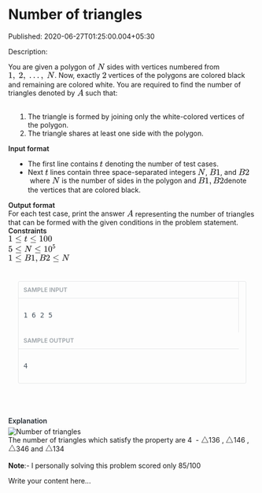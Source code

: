 # Number of triangles

Published: 2020-06-27T01:25:00.004+05:30

Description: 
      <div dir="ltr" style="text-align: left;" trbidi="on">
      <div dir="ltr" style="text-align: left;" trbidi="on">
      You are given a polygon of&nbsp;<span class="mathjax-latex"><span
      class="MathJax_Preview" style="color: inherit;"></span><span class="MathJax_SVG"
      data-mathml="&lt;math
      xmlns=&quot;http://www.w3.org/1998/Math/MathML&quot;&gt;&lt;mi&gt;N&lt;/mi&gt;&lt;/math&gt;"
      id="MathJax-Element-1-Frame" role="presentation" style="border: 0px; direction: ltr; display:
      inline-block; float: none; font-size: 14px; line-height: normal; margin: 0px; max-height:
      none; max-width: none; min-height: 0px; min-width: 0px; overflow-wrap: normal; padding: 0px;
      position: relative; white-space: nowrap; word-spacing: normal;" tabindex="0"><svg
      aria-hidden="true" focusable="false" height="2.009ex" role="img" style="vertical-align:
      -0.271ex;" viewbox="0 -748.3 888.5 865.1" width="2.064ex"
      xmlns:xlink="http://www.w3.org/1999/xlink"><defs><path d="M234 637Q231 637 226
      637Q201 637 196 638T191 649Q191 676 202 682Q204 683 299 683Q376 683 387 683T401 677Q612 181
      616 168L670 381Q723 592 723 606Q723 633 659 637Q635 637 635 648Q635 650 637 660Q641 676 643
      679T653 683Q656 683 684 682T767 680Q817 680 843 681T873 682Q888 682 888 672Q888 650 880
      642Q878 637 858 637Q787 633 769 597L620 7Q618 0 599 0Q585 0 582 2Q579 5 453 305L326 604L261
      344Q196 88 196 79Q201 46 268 46H278Q284 41 284 38T282 19Q278 6 272 0H259Q228 2 151 2Q123 2 100
      2T63 2T46 1Q31 1 31 10Q31 14 34 26T39 40Q41 46 62 46Q130 49 150 85Q154 91 221 362L289 634Q287
      635 234 637Z" id="E1-MJMATHI-4E" stroke-width="1"></path></defs><g
      fill="currentColor" stroke-width="0" stroke="currentColor" transform="matrix(1 0 0 -1 0
      0)"><use x="0" xlink:href="#E1-MJMATHI-4E"
      y="0"></use></g></svg><span class="MJX_Assistive_MathML"
      role="presentation" style="border: 0px; clip: rect(1px, 1px, 1px, 1px); display: block;
      height: 1px; left: 0px; overflow: hidden; padding: 1px 0px 0px; position: absolute; top: 0px;
      transition: none 0s ease 0s; user-select: none; width: 1px;"><math
      xmlns="http://www.w3.org/1998/Math/MathML"><mi>N</mi></math></span></span>&nbsp;sides&nbsp;with
      vertices&nbsp;numbered from&nbsp;<span class="mathjax-latex"><span
      class="MathJax_Preview" style="color: inherit;"></span><span class="MathJax_SVG"
      data-mathml="&lt;math
      xmlns=&quot;http://www.w3.org/1998/Math/MathML&quot;&gt;&lt;mn&gt;1&lt;/mn&gt;&lt;mo&gt;,&lt;/mo&gt;&lt;mtext&gt;&amp;#xA0;&lt;/mtext&gt;&lt;mn&gt;2&lt;/mn&gt;&lt;mo&gt;,&lt;/mo&gt;&lt;mtext&gt;&amp;#xA0;&lt;/mtext&gt;&lt;mo&gt;.&lt;/mo&gt;&lt;mo&gt;.&lt;/mo&gt;&lt;mo&gt;.&lt;/mo&gt;&lt;mo&gt;,&lt;/mo&gt;&lt;mtext&gt;&amp;#xA0;&lt;/mtext&gt;&lt;mi&gt;N&lt;/mi&gt;&lt;/math&gt;"
      id="MathJax-Element-2-Frame" role="presentation" style="border: 0px; direction: ltr; display:
      inline-block; float: none; font-size: 14px; line-height: normal; margin: 0px; max-height:
      none; max-width: none; min-height: 0px; min-width: 0px; overflow-wrap: normal; padding: 0px;
      position: relative; white-space: nowrap; word-spacing: normal;" tabindex="0"><svg
      aria-hidden="true" focusable="false" height="2.409ex" role="img" style="vertical-align:
      -0.671ex;" viewbox="0 -748.3 5310.5 1037.3" width="12.334ex"
      xmlns:xlink="http://www.w3.org/1999/xlink"><defs><path d="M213 578L200 573Q186 568
      160 563T102 556H83V602H102Q149 604 189 617T245 641T273 663Q275 666 285 666Q294 666 302
      660V361L303 61Q310 54 315 52T339 48T401 46H427V0H416Q395 3 257 3Q121 3 100 0H88V46H114Q136 46
      152 46T177 47T193 50T201 52T207 57T213 61V578Z" id="E2-MJMAIN-31"
      stroke-width="1"></path><path d="M78 35T78 60T94 103T137 121Q165 121 187 96T210
      8Q210 -27 201 -60T180 -117T154 -158T130 -185T117 -194Q113 -194 104 -185T95 -172Q95 -168 106
      -156T131 -126T157 -76T173 -3V9L172 8Q170 7 167 6T161 3T152 1T140 0Q113 0 96 17Z"
      id="E2-MJMAIN-2C" stroke-width="1"></path><path d="M109 429Q82 429 66 447T50
      491Q50 562 103 614T235 666Q326 666 387 610T449 465Q449 422 429 383T381 315T301 241Q265 210 201
      149L142 93L218 92Q375 92 385 97Q392 99 409 186V189H449V186Q448 183 436 95T421 3V0H50V19V31Q50
      38 56 46T86 81Q115 113 136 137Q145 147 170 174T204 211T233 244T261 278T284 308T305 340T320
      369T333 401T340 431T343 464Q343 527 309 573T212 619Q179 619 154 602T119 569T109 550Q109 549
      114 549Q132 549 151 535T170 489Q170 464 154 447T109 429Z" id="E2-MJMAIN-32"
      stroke-width="1"></path><path d="M78 60Q78 84 95 102T138 120Q162 120 180 104T199
      61Q199 36 182 18T139 0T96 17T78 60Z" id="E2-MJMAIN-2E"
      stroke-width="1"></path><path d="M234 637Q231 637 226 637Q201 637 196 638T191
      649Q191 676 202 682Q204 683 299 683Q376 683 387 683T401 677Q612 181 616 168L670 381Q723 592
      723 606Q723 633 659 637Q635 637 635 648Q635 650 637 660Q641 676 643 679T653 683Q656 683 684
      682T767 680Q817 680 843 681T873 682Q888 682 888 672Q888 650 880 642Q878 637 858 637Q787 633
      769 597L620 7Q618 0 599 0Q585 0 582 2Q579 5 453 305L326 604L261 344Q196 88 196 79Q201 46 268
      46H278Q284 41 284 38T282 19Q278 6 272 0H259Q228 2 151 2Q123 2 100 2T63 2T46 1Q31 1 31 10Q31 14
      34 26T39 40Q41 46 62 46Q130 49 150 85Q154 91 221 362L289 634Q287 635 234 637Z"
      id="E2-MJMATHI-4E" stroke-width="1"></path></defs><g fill="currentColor"
      stroke-width="0" stroke="currentColor" transform="matrix(1 0 0 -1 0 0)"><use x="0"
      xlink:href="#E2-MJMAIN-31" y="0"></use><use x="500" xlink:href="#E2-MJMAIN-2C"
      y="0"></use><use x="1195" xlink:href="#E2-MJMAIN-32" y="0"></use><use
      x="1696" xlink:href="#E2-MJMAIN-2C" y="0"></use><use x="2391"
      xlink:href="#E2-MJMAIN-2E" y="0"></use><use x="2836" xlink:href="#E2-MJMAIN-2E"
      y="0"></use><use x="3281" xlink:href="#E2-MJMAIN-2E" y="0"></use><use
      x="3726" xlink:href="#E2-MJMAIN-2C" y="0"></use><use x="4421"
      xlink:href="#E2-MJMATHI-4E" y="0"></use></g></svg><span
      class="MJX_Assistive_MathML" role="presentation" style="border: 0px; clip: rect(1px, 1px, 1px,
      1px); display: block; height: 1px; left: 0px; overflow: hidden; padding: 1px 0px 0px;
      position: absolute; top: 0px; transition: none 0s ease 0s; user-select: none; width:
      1px;"><math
      xmlns="http://www.w3.org/1998/Math/MathML"><mn>1</mn><mo>,</mo><mtext>&nbsp;</mtext><mn>2</mn><mo>,</mo><mtext>&nbsp;</mtext><mo>.</mo><mo>.</mo><mo>.</mo><mo>,</mo><mtext>&nbsp;</mtext><mi>N</mi></math></span></span>.
      Now, exactly<span class="Apple-converted-space">&nbsp;</span><span
      class="mathjax-latex"><span class="MathJax_Preview" style="color:
      inherit;"></span><span class="MathJax_SVG" data-mathml="&lt;math
      xmlns=&quot;http://www.w3.org/1998/Math/MathML&quot;&gt;&lt;mn&gt;2&lt;/mn&gt;&lt;/math&gt;"
      id="MathJax-Element-3-Frame" role="presentation" style="border: 0px; direction: ltr; display:
      inline-block; float: none; font-size: 14px; line-height: normal; margin: 0px; max-height:
      none; max-width: none; min-height: 0px; min-width: 0px; overflow-wrap: normal; padding: 0px;
      position: relative; white-space: nowrap; word-spacing: normal;" tabindex="0"><svg
      aria-hidden="true" focusable="false" height="2.009ex" role="img" style="vertical-align:
      -0.271ex;" viewbox="0 -748.3 500.5 865.1" width="1.162ex"
      xmlns:xlink="http://www.w3.org/1999/xlink"><defs><path d="M109 429Q82 429 66
      447T50 491Q50 562 103 614T235 666Q326 666 387 610T449 465Q449 422 429 383T381 315T301 241Q265
      210 201 149L142 93L218 92Q375 92 385 97Q392 99 409 186V189H449V186Q448 183 436 95T421
      3V0H50V19V31Q50 38 56 46T86 81Q115 113 136 137Q145 147 170 174T204 211T233 244T261 278T284
      308T305 340T320 369T333 401T340 431T343 464Q343 527 309 573T212 619Q179 619 154 602T119
      569T109 550Q109 549 114 549Q132 549 151 535T170 489Q170 464 154 447T109 429Z"
      id="E3-MJMAIN-32" stroke-width="1"></path></defs><g fill="currentColor"
      stroke-width="0" stroke="currentColor" transform="matrix(1 0 0 -1 0 0)"><use x="0"
      xlink:href="#E3-MJMAIN-32" y="0"></use></g></svg><span
      class="MJX_Assistive_MathML" role="presentation" style="border: 0px; clip: rect(1px, 1px, 1px,
      1px); display: block; height: 1px; left: 0px; overflow: hidden; padding: 1px 0px 0px;
      position: absolute; top: 0px; transition: none 0s ease 0s; user-select: none; width:
      1px;"><math
      xmlns="http://www.w3.org/1998/Math/MathML"><mn>2</mn></math></span></span>&nbsp;vertices
      of the polygons are colored black and remaining are colored white. You are required to find
      the number of triangles denoted by&nbsp;<span class="mathjax-latex"><span
      class="MathJax_Preview" style="color: inherit;"></span><span class="MathJax_SVG"
      data-mathml="&lt;math
      xmlns=&quot;http://www.w3.org/1998/Math/MathML&quot;&gt;&lt;mi&gt;A&lt;/mi&gt;&lt;/math&gt;"
      id="MathJax-Element-4-Frame" role="presentation" style="border: 0px; direction: ltr; display:
      inline-block; float: none; font-size: 14px; line-height: normal; margin: 0px; max-height:
      none; max-width: none; min-height: 0px; min-width: 0px; overflow-wrap: normal; padding: 0px;
      position: relative; white-space: nowrap; word-spacing: normal;" tabindex="0"><svg
      aria-hidden="true" focusable="false" height="2.143ex" role="img" style="vertical-align:
      -0.271ex;" viewbox="0 -805.7 750.5 922.5" width="1.743ex"
      xmlns:xlink="http://www.w3.org/1999/xlink"><defs><path d="M208 74Q208 50 254
      46Q272 46 272 35Q272 34 270 22Q267 8 264 4T251 0Q249 0 239 0T205 1T141 2Q70 2 50 0H42Q35 7 35
      11Q37 38 48 46H62Q132 49 164 96Q170 102 345 401T523 704Q530 716 547 716H555H572Q578 707 578
      706L606 383Q634 60 636 57Q641 46 701 46Q726 46 726 36Q726 34 723 22Q720 7 718 4T704 0Q701 0
      690 0T651 1T578 2Q484 2 455 0H443Q437 6 437 9T439 27Q443 40 445 43L449 46H469Q523 49 533
      63L521 213H283L249 155Q208 86 208 74ZM516 260Q516 271 504 416T490 562L463 519Q447 492 400
      412L310 260L413 259Q516 259 516 260Z" id="E4-MJMATHI-41"
      stroke-width="1"></path></defs><g fill="currentColor" stroke-width="0"
      stroke="currentColor" transform="matrix(1 0 0 -1 0 0)"><use x="0"
      xlink:href="#E4-MJMATHI-41" y="0"></use></g></svg><span
      class="MJX_Assistive_MathML" role="presentation" style="border: 0px; clip: rect(1px, 1px, 1px,
      1px); display: block; height: 1px; left: 0px; overflow: hidden; padding: 1px 0px 0px;
      position: absolute; top: 0px; transition: none 0s ease 0s; user-select: none; width:
      1px;"><math
      xmlns="http://www.w3.org/1998/Math/MathML"><mi>A</mi></math></span></span>&nbsp;such
      that:</span></span></span></span><br />
      <br />
      <ol style="padding-left: 40px;">
      <li>The triangle is formed by joining only the white-colored vertices of the
      polygon.</li>
      <li>The triangle shares at least one side with the polygon.</li>
      </ol>
      <span style="font-weight: 600;">Input format</span><br />
      <ul style="padding-left: 40px;">
      <li>The first line contains&nbsp;<span class="mathjax-latex"><span
      class="MathJax_Preview" style="color: inherit;"></span><span class="MathJax_SVG"
      data-mathml="&lt;math
      xmlns=&quot;http://www.w3.org/1998/Math/MathML&quot;&gt;&lt;mi&gt;t&lt;/mi&gt;&lt;/math&gt;"
      id="MathJax-Element-5-Frame" role="presentation" style="border: 0px; direction: ltr; display:
      inline-block; float: none; font-size: 14px; line-height: normal; margin: 0px; max-height:
      none; max-width: none; min-height: 0px; min-width: 0px; overflow-wrap: normal; padding: 0px;
      position: relative; white-space: nowrap; word-spacing: normal;" tabindex="0"><svg
      aria-hidden="true" focusable="false" height="1.876ex" role="img" style="vertical-align:
      -0.271ex;" viewbox="0 -690.9 361.5 807.7" width="0.84ex"
      xmlns:xlink="http://www.w3.org/1999/xlink"><defs><path d="M26 385Q19 392 19 395Q19
      399 22 411T27 425Q29 430 36 430T87 431H140L159 511Q162 522 166 540T173 566T179 586T187 603T197
      615T211 624T229 626Q247 625 254 615T261 596Q261 589 252 549T232 470L222 433Q222 431 272
      431H323Q330 424 330 420Q330 398 317 385H210L174 240Q135 80 135 68Q135 26 162 26Q197 26 230
      60T283 144Q285 150 288 151T303 153H307Q322 153 322 145Q322 142 319 133Q314 117 301 95T267
      48T216 6T155 -11Q125 -11 98 4T59 56Q57 64 57 83V101L92 241Q127 382 128 383Q128 385 77 385H26Z"
      id="E5-MJMATHI-74" stroke-width="1"></path></defs><g fill="currentColor"
      stroke-width="0" stroke="currentColor" transform="matrix(1 0 0 -1 0 0)"><use x="0"
      xlink:href="#E5-MJMATHI-74" y="0"></use></g></svg><span
      class="MJX_Assistive_MathML" role="presentation" style="border: 0px; clip: rect(1px, 1px, 1px,
      1px); display: block; height: 1px; left: 0px; overflow: hidden; padding: 1px 0px 0px;
      position: absolute; top: 0px; transition: none 0s ease 0s; user-select: none; width:
      1px;"><math
      xmlns="http://www.w3.org/1998/Math/MathML"><mi>t</mi></math></span></span><span
      class="Apple-converted-space">&nbsp;</span>denoting the number of test
      cases.</span></li>
      <li>Next<span class="Apple-converted-space">&nbsp;</span><span
      class="mathjax-latex"><span class="MathJax_Preview" style="color:
      inherit;"></span><span class="MathJax_SVG" data-mathml="&lt;math
      xmlns=&quot;http://www.w3.org/1998/Math/MathML&quot;&gt;&lt;mi&gt;t&lt;/mi&gt;&lt;/math&gt;"
      id="MathJax-Element-6-Frame" role="presentation" style="border: 0px; direction: ltr; display:
      inline-block; float: none; font-size: 14px; line-height: normal; margin: 0px; max-height:
      none; max-width: none; min-height: 0px; min-width: 0px; overflow-wrap: normal; padding: 0px;
      position: relative; white-space: nowrap; word-spacing: normal;" tabindex="0"><svg
      aria-hidden="true" focusable="false" height="1.876ex" role="img" style="vertical-align:
      -0.271ex;" viewbox="0 -690.9 361.5 807.7" width="0.84ex"
      xmlns:xlink="http://www.w3.org/1999/xlink"><defs><path d="M26 385Q19 392 19 395Q19
      399 22 411T27 425Q29 430 36 430T87 431H140L159 511Q162 522 166 540T173 566T179 586T187 603T197
      615T211 624T229 626Q247 625 254 615T261 596Q261 589 252 549T232 470L222 433Q222 431 272
      431H323Q330 424 330 420Q330 398 317 385H210L174 240Q135 80 135 68Q135 26 162 26Q197 26 230
      60T283 144Q285 150 288 151T303 153H307Q322 153 322 145Q322 142 319 133Q314 117 301 95T267
      48T216 6T155 -11Q125 -11 98 4T59 56Q57 64 57 83V101L92 241Q127 382 128 383Q128 385 77 385H26Z"
      id="E6-MJMATHI-74" stroke-width="1"></path></defs><g fill="currentColor"
      stroke-width="0" stroke="currentColor" transform="matrix(1 0 0 -1 0 0)"><use x="0"
      xlink:href="#E6-MJMATHI-74" y="0"></use></g></svg><span
      class="MJX_Assistive_MathML" role="presentation" style="border: 0px; clip: rect(1px, 1px, 1px,
      1px); display: block; height: 1px; left: 0px; overflow: hidden; padding: 1px 0px 0px;
      position: absolute; top: 0px; transition: none 0s ease 0s; user-select: none; width:
      1px;"><math
      xmlns="http://www.w3.org/1998/Math/MathML"><mi>t</mi></math></span></span><span
      class="Apple-converted-space">&nbsp;</span>lines
      contain&nbsp;three&nbsp;space-separated integers<span
      class="Apple-converted-space">&nbsp;</span><span
      class="mathjax-latex"><span class="MathJax_Preview" style="color:
      inherit;"></span><span class="MathJax_SVG" data-mathml="&lt;math
      xmlns=&quot;http://www.w3.org/1998/Math/MathML&quot;&gt;&lt;mi&gt;N&lt;/mi&gt;&lt;/math&gt;"
      id="MathJax-Element-7-Frame" role="presentation" style="border: 0px; direction: ltr; display:
      inline-block; float: none; font-size: 14px; line-height: normal; margin: 0px; max-height:
      none; max-width: none; min-height: 0px; min-width: 0px; overflow-wrap: normal; padding: 0px;
      position: relative; white-space: nowrap; word-spacing: normal;" tabindex="0"><svg
      aria-hidden="true" focusable="false" height="2.009ex" role="img" style="vertical-align:
      -0.271ex;" viewbox="0 -748.3 888.5 865.1" width="2.064ex"
      xmlns:xlink="http://www.w3.org/1999/xlink"><defs><path d="M234 637Q231 637 226
      637Q201 637 196 638T191 649Q191 676 202 682Q204 683 299 683Q376 683 387 683T401 677Q612 181
      616 168L670 381Q723 592 723 606Q723 633 659 637Q635 637 635 648Q635 650 637 660Q641 676 643
      679T653 683Q656 683 684 682T767 680Q817 680 843 681T873 682Q888 682 888 672Q888 650 880
      642Q878 637 858 637Q787 633 769 597L620 7Q618 0 599 0Q585 0 582 2Q579 5 453 305L326 604L261
      344Q196 88 196 79Q201 46 268 46H278Q284 41 284 38T282 19Q278 6 272 0H259Q228 2 151 2Q123 2 100
      2T63 2T46 1Q31 1 31 10Q31 14 34 26T39 40Q41 46 62 46Q130 49 150 85Q154 91 221 362L289 634Q287
      635 234 637Z" id="E7-MJMATHI-4E" stroke-width="1"></path></defs><g
      fill="currentColor" stroke-width="0" stroke="currentColor" transform="matrix(1 0 0 -1 0
      0)"><use x="0" xlink:href="#E7-MJMATHI-4E"
      y="0"></use></g></svg><span class="MJX_Assistive_MathML"
      role="presentation" style="border: 0px; clip: rect(1px, 1px, 1px, 1px); display: block;
      height: 1px; left: 0px; overflow: hidden; padding: 1px 0px 0px; position: absolute; top: 0px;
      transition: none 0s ease 0s; user-select: none; width: 1px;"><math
      xmlns="http://www.w3.org/1998/Math/MathML"><mi>N</mi></math></span></span>,&nbsp;<span
      class="mathjax-latex"><span class="MathJax_Preview" style="color:
      inherit;"></span><span class="MathJax_SVG" data-mathml="&lt;math
      xmlns=&quot;http://www.w3.org/1998/Math/MathML&quot;&gt;&lt;mi&gt;B&lt;/mi&gt;&lt;mn&gt;1&lt;/mn&gt;&lt;/math&gt;"
      id="MathJax-Element-8-Frame" role="presentation" style="border: 0px; direction: ltr; display:
      inline-block; float: none; font-size: 14px; line-height: normal; margin: 0px; max-height:
      none; max-width: none; min-height: 0px; min-width: 0px; overflow-wrap: normal; padding: 0px;
      position: relative; white-space: nowrap; word-spacing: normal;" tabindex="0"><svg
      aria-hidden="true" focusable="false" height="2.009ex" role="img" style="vertical-align:
      -0.271ex;" viewbox="0 -748.3 1260 865.1" width="2.926ex"
      xmlns:xlink="http://www.w3.org/1999/xlink"><defs><path d="M231 637Q204 637 199
      638T194 649Q194 676 205 682Q206 683 335 683Q594 683 608 681Q671 671 713 636T756 544Q756 480
      698 429T565 360L555 357Q619 348 660 311T702 219Q702 146 630 78T453 1Q446 0 242 0Q42 0 39 2Q35
      5 35 10Q35 17 37 24Q42 43 47 45Q51 46 62 46H68Q95 46 128 49Q142 52 147 61Q150 65 219 339T288
      628Q288 635 231 637ZM649 544Q649 574 634 600T585 634Q578 636 493 637Q473 637 451 637T416
      636H403Q388 635 384 626Q382 622 352 506Q352 503 351 500L320 374H401Q482 374 494 376Q554 386
      601 434T649 544ZM595 229Q595 273 572 302T512 336Q506 337 429 337Q311 337 310 336Q310 334 293
      263T258 122L240 52Q240 48 252 48T333 46Q422 46 429 47Q491 54 543 105T595 229Z"
      id="E8-MJMATHI-42" stroke-width="1"></path><path d="M213 578L200 573Q186 568 160
      563T102 556H83V602H102Q149 604 189 617T245 641T273 663Q275 666 285 666Q294 666 302 660V361L303
      61Q310 54 315 52T339 48T401 46H427V0H416Q395 3 257 3Q121 3 100 0H88V46H114Q136 46 152 46T177
      47T193 50T201 52T207 57T213 61V578Z" id="E8-MJMAIN-31"
      stroke-width="1"></path></defs><g fill="currentColor" stroke-width="0"
      stroke="currentColor" transform="matrix(1 0 0 -1 0 0)"><use x="0"
      xlink:href="#E8-MJMATHI-42" y="0"></use><use x="759" xlink:href="#E8-MJMAIN-31"
      y="0"></use></g></svg><span class="MJX_Assistive_MathML"
      role="presentation" style="border: 0px; clip: rect(1px, 1px, 1px, 1px); display: block;
      height: 1px; left: 0px; overflow: hidden; padding: 1px 0px 0px; position: absolute; top: 0px;
      transition: none 0s ease 0s; user-select: none; width: 1px;"><math
      xmlns="http://www.w3.org/1998/Math/MathML"><mi>B</mi><mn>1</mn></math></span></span>,&nbsp;and&nbsp;<span
      class="mathjax-latex"><span class="MathJax_Preview" style="color:
      inherit;"></span><span class="MathJax_SVG" data-mathml="&lt;math
      xmlns=&quot;http://www.w3.org/1998/Math/MathML&quot;&gt;&lt;mi&gt;B&lt;/mi&gt;&lt;mn&gt;2&lt;/mn&gt;&lt;/math&gt;"
      id="MathJax-Element-9-Frame" role="presentation" style="border: 0px; direction: ltr; display:
      inline-block; float: none; font-size: 14px; line-height: normal; margin: 0px; max-height:
      none; max-width: none; min-height: 0px; min-width: 0px; overflow-wrap: normal; padding: 0px;
      position: relative; white-space: nowrap; word-spacing: normal;" tabindex="0"><svg
      aria-hidden="true" focusable="false" height="2.009ex" role="img" style="vertical-align:
      -0.271ex;" viewbox="0 -748.3 1260 865.1" width="2.926ex"
      xmlns:xlink="http://www.w3.org/1999/xlink"><defs><path d="M231 637Q204 637 199
      638T194 649Q194 676 205 682Q206 683 335 683Q594 683 608 681Q671 671 713 636T756 544Q756 480
      698 429T565 360L555 357Q619 348 660 311T702 219Q702 146 630 78T453 1Q446 0 242 0Q42 0 39 2Q35
      5 35 10Q35 17 37 24Q42 43 47 45Q51 46 62 46H68Q95 46 128 49Q142 52 147 61Q150 65 219 339T288
      628Q288 635 231 637ZM649 544Q649 574 634 600T585 634Q578 636 493 637Q473 637 451 637T416
      636H403Q388 635 384 626Q382 622 352 506Q352 503 351 500L320 374H401Q482 374 494 376Q554 386
      601 434T649 544ZM595 229Q595 273 572 302T512 336Q506 337 429 337Q311 337 310 336Q310 334 293
      263T258 122L240 52Q240 48 252 48T333 46Q422 46 429 47Q491 54 543 105T595 229Z"
      id="E9-MJMATHI-42" stroke-width="1"></path><path d="M109 429Q82 429 66 447T50
      491Q50 562 103 614T235 666Q326 666 387 610T449 465Q449 422 429 383T381 315T301 241Q265 210 201
      149L142 93L218 92Q375 92 385 97Q392 99 409 186V189H449V186Q448 183 436 95T421 3V0H50V19V31Q50
      38 56 46T86 81Q115 113 136 137Q145 147 170 174T204 211T233 244T261 278T284 308T305 340T320
      369T333 401T340 431T343 464Q343 527 309 573T212 619Q179 619 154 602T119 569T109 550Q109 549
      114 549Q132 549 151 535T170 489Q170 464 154 447T109 429Z" id="E9-MJMAIN-32"
      stroke-width="1"></path></defs><g fill="currentColor" stroke-width="0"
      stroke="currentColor" transform="matrix(1 0 0 -1 0 0)"><use x="0"
      xlink:href="#E9-MJMATHI-42" y="0"></use><use x="759" xlink:href="#E9-MJMAIN-32"
      y="0"></use></g></svg><span class="MJX_Assistive_MathML"
      role="presentation" style="border: 0px; clip: rect(1px, 1px, 1px, 1px); display: block;
      height: 1px; left: 0px; overflow: hidden; padding: 1px 0px 0px; position: absolute; top: 0px;
      transition: none 0s ease 0s; user-select: none; width: 1px;"><math
      xmlns="http://www.w3.org/1998/Math/MathML"><mi>B</mi><mn>2</mn></math></span></span>&nbsp;where&nbsp;<span
      class="mathjax-latex"><span class="MathJax_Preview" style="color:
      inherit;"></span><span class="MathJax_SVG" data-mathml="&lt;math
      xmlns=&quot;http://www.w3.org/1998/Math/MathML&quot;&gt;&lt;mi&gt;N&lt;/mi&gt;&lt;/math&gt;"
      id="MathJax-Element-10-Frame" role="presentation" style="border: 0px; direction: ltr; display:
      inline-block; float: none; font-size: 14px; line-height: normal; margin: 0px; max-height:
      none; max-width: none; min-height: 0px; min-width: 0px; overflow-wrap: normal; padding: 0px;
      position: relative; white-space: nowrap; word-spacing: normal;" tabindex="0"><svg
      aria-hidden="true" focusable="false" height="2.009ex" role="img" style="vertical-align:
      -0.271ex;" viewbox="0 -748.3 888.5 865.1" width="2.064ex"
      xmlns:xlink="http://www.w3.org/1999/xlink"><defs><path d="M234 637Q231 637 226
      637Q201 637 196 638T191 649Q191 676 202 682Q204 683 299 683Q376 683 387 683T401 677Q612 181
      616 168L670 381Q723 592 723 606Q723 633 659 637Q635 637 635 648Q635 650 637 660Q641 676 643
      679T653 683Q656 683 684 682T767 680Q817 680 843 681T873 682Q888 682 888 672Q888 650 880
      642Q878 637 858 637Q787 633 769 597L620 7Q618 0 599 0Q585 0 582 2Q579 5 453 305L326 604L261
      344Q196 88 196 79Q201 46 268 46H278Q284 41 284 38T282 19Q278 6 272 0H259Q228 2 151 2Q123 2 100
      2T63 2T46 1Q31 1 31 10Q31 14 34 26T39 40Q41 46 62 46Q130 49 150 85Q154 91 221 362L289 634Q287
      635 234 637Z" id="E10-MJMATHI-4E" stroke-width="1"></path></defs><g
      fill="currentColor" stroke-width="0" stroke="currentColor" transform="matrix(1 0 0 -1 0
      0)"><use x="0" xlink:href="#E10-MJMATHI-4E"
      y="0"></use></g></svg><span class="MJX_Assistive_MathML"
      role="presentation" style="border: 0px; clip: rect(1px, 1px, 1px, 1px); display: block;
      height: 1px; left: 0px; overflow: hidden; padding: 1px 0px 0px; position: absolute; top: 0px;
      transition: none 0s ease 0s; user-select: none; width: 1px;"><math
      xmlns="http://www.w3.org/1998/Math/MathML"><mi>N</mi></math></span></span>&nbsp;is
      the number of sides in the polygon and&nbsp;<span class="mathjax-latex"><span
      class="MathJax_Preview" style="color: inherit;"></span><span class="MathJax_SVG"
      data-mathml="&lt;math
      xmlns=&quot;http://www.w3.org/1998/Math/MathML&quot;&gt;&lt;mi&gt;B&lt;/mi&gt;&lt;mn&gt;1&lt;/mn&gt;&lt;mo&gt;,&lt;/mo&gt;&lt;mi&gt;B&lt;/mi&gt;&lt;mn&gt;2&lt;/mn&gt;&lt;/math&gt;"
      id="MathJax-Element-11-Frame" role="presentation" style="border: 0px; direction: ltr; display:
      inline-block; float: none; font-size: 14px; line-height: normal; margin: 0px; max-height:
      none; max-width: none; min-height: 0px; min-width: 0px; overflow-wrap: normal; padding: 0px;
      position: relative; white-space: nowrap; word-spacing: normal;" tabindex="0"><svg
      aria-hidden="true" focusable="false" height="2.409ex" role="img" style="vertical-align:
      -0.671ex;" viewbox="0 -748.3 2965.2 1037.3" width="6.887ex"
      xmlns:xlink="http://www.w3.org/1999/xlink"><defs><path d="M231 637Q204 637 199
      638T194 649Q194 676 205 682Q206 683 335 683Q594 683 608 681Q671 671 713 636T756 544Q756 480
      698 429T565 360L555 357Q619 348 660 311T702 219Q702 146 630 78T453 1Q446 0 242 0Q42 0 39 2Q35
      5 35 10Q35 17 37 24Q42 43 47 45Q51 46 62 46H68Q95 46 128 49Q142 52 147 61Q150 65 219 339T288
      628Q288 635 231 637ZM649 544Q649 574 634 600T585 634Q578 636 493 637Q473 637 451 637T416
      636H403Q388 635 384 626Q382 622 352 506Q352 503 351 500L320 374H401Q482 374 494 376Q554 386
      601 434T649 544ZM595 229Q595 273 572 302T512 336Q506 337 429 337Q311 337 310 336Q310 334 293
      263T258 122L240 52Q240 48 252 48T333 46Q422 46 429 47Q491 54 543 105T595 229Z"
      id="E11-MJMATHI-42" stroke-width="1"></path><path d="M213 578L200 573Q186 568 160
      563T102 556H83V602H102Q149 604 189 617T245 641T273 663Q275 666 285 666Q294 666 302 660V361L303
      61Q310 54 315 52T339 48T401 46H427V0H416Q395 3 257 3Q121 3 100 0H88V46H114Q136 46 152 46T177
      47T193 50T201 52T207 57T213 61V578Z" id="E11-MJMAIN-31"
      stroke-width="1"></path><path d="M78 35T78 60T94 103T137 121Q165 121 187 96T210
      8Q210 -27 201 -60T180 -117T154 -158T130 -185T117 -194Q113 -194 104 -185T95 -172Q95 -168 106
      -156T131 -126T157 -76T173 -3V9L172 8Q170 7 167 6T161 3T152 1T140 0Q113 0 96 17Z"
      id="E11-MJMAIN-2C" stroke-width="1"></path><path d="M109 429Q82 429 66 447T50
      491Q50 562 103 614T235 666Q326 666 387 610T449 465Q449 422 429 383T381 315T301 241Q265 210 201
      149L142 93L218 92Q375 92 385 97Q392 99 409 186V189H449V186Q448 183 436 95T421 3V0H50V19V31Q50
      38 56 46T86 81Q115 113 136 137Q145 147 170 174T204 211T233 244T261 278T284 308T305 340T320
      369T333 401T340 431T343 464Q343 527 309 573T212 619Q179 619 154 602T119 569T109 550Q109 549
      114 549Q132 549 151 535T170 489Q170 464 154 447T109 429Z" id="E11-MJMAIN-32"
      stroke-width="1"></path></defs><g fill="currentColor" stroke-width="0"
      stroke="currentColor" transform="matrix(1 0 0 -1 0 0)"><use x="0"
      xlink:href="#E11-MJMATHI-42" y="0"></use><use x="759" xlink:href="#E11-MJMAIN-31"
      y="0"></use><use x="1260" xlink:href="#E11-MJMAIN-2C" y="0"></use><use
      x="1705" xlink:href="#E11-MJMATHI-42" y="0"></use><use x="2464"
      xlink:href="#E11-MJMAIN-32" y="0"></use></g></svg><span
      class="MJX_Assistive_MathML" role="presentation" style="border: 0px; clip: rect(1px, 1px, 1px,
      1px); display: block; height: 1px; left: 0px; overflow: hidden; padding: 1px 0px 0px;
      position: absolute; top: 0px; transition: none 0s ease 0s; user-select: none; width:
      1px;"><math
      xmlns="http://www.w3.org/1998/Math/MathML"><mi>B</mi><mn>1</mn><mo>,</mo><mi>B</mi><mn>2</mn></math></span></span>denote
      the vertices that are colored
      black.</span></span></span></span></span></span></li>
      </ul>
      <span style="font-weight: 600;">Output format</span><br />
      For each test case, print the answer<span
      class="Apple-converted-space">&nbsp;</span><span
      class="mathjax-latex"><span class="MathJax_Preview" style="color:
      inherit;"></span><span class="MathJax_SVG" data-mathml="&lt;math
      xmlns=&quot;http://www.w3.org/1998/Math/MathML&quot;&gt;&lt;mi&gt;A&lt;/mi&gt;&lt;/math&gt;"
      id="MathJax-Element-12-Frame" role="presentation" style="border: 0px; direction: ltr; display:
      inline-block; float: none; font-size: 14px; line-height: normal; margin: 0px; max-height:
      none; max-width: none; min-height: 0px; min-width: 0px; overflow-wrap: normal; padding: 0px;
      position: relative; white-space: nowrap; word-spacing: normal;" tabindex="0"><svg
      aria-hidden="true" focusable="false" height="2.143ex" role="img" style="vertical-align:
      -0.271ex;" viewbox="0 -805.7 750.5 922.5" width="1.743ex"
      xmlns:xlink="http://www.w3.org/1999/xlink"><defs><path d="M208 74Q208 50 254
      46Q272 46 272 35Q272 34 270 22Q267 8 264 4T251 0Q249 0 239 0T205 1T141 2Q70 2 50 0H42Q35 7 35
      11Q37 38 48 46H62Q132 49 164 96Q170 102 345 401T523 704Q530 716 547 716H555H572Q578 707 578
      706L606 383Q634 60 636 57Q641 46 701 46Q726 46 726 36Q726 34 723 22Q720 7 718 4T704 0Q701 0
      690 0T651 1T578 2Q484 2 455 0H443Q437 6 437 9T439 27Q443 40 445 43L449 46H469Q523 49 533
      63L521 213H283L249 155Q208 86 208 74ZM516 260Q516 271 504 416T490 562L463 519Q447 492 400
      412L310 260L413 259Q516 259 516 260Z" id="E12-MJMATHI-41"
      stroke-width="1"></path></defs><g fill="currentColor" stroke-width="0"
      stroke="currentColor" transform="matrix(1 0 0 -1 0 0)"><use x="0"
      xlink:href="#E12-MJMATHI-41" y="0"></use></g></svg><span
      class="MJX_Assistive_MathML" role="presentation" style="border: 0px; clip: rect(1px, 1px, 1px,
      1px); display: block; height: 1px; left: 0px; overflow: hidden; padding: 1px 0px 0px;
      position: absolute; top: 0px; transition: none 0s ease 0s; user-select: none; width:
      1px;"><math
      xmlns="http://www.w3.org/1998/Math/MathML"><mi>A</mi></math></span></span>&nbsp;representing
      the number of triangles that can be formed with the given conditions in the problem
      statement.&nbsp;</span><br />
      <span style="font-weight: 600;">Constraints</span><br />
      <span class="mathjax-latex"><span class="MathJax_Preview" style="color:
      inherit;"></span><span class="MathJax_SVG" data-mathml="&lt;math
      xmlns=&quot;http://www.w3.org/1998/Math/MathML&quot;&gt;&lt;mn&gt;1&lt;/mn&gt;&lt;mo&gt;&amp;#x2264;&lt;/mo&gt;&lt;mi&gt;t&lt;/mi&gt;&lt;mo&gt;&amp;#x2264;&lt;/mo&gt;&lt;mn&gt;100&lt;/mn&gt;&lt;/math&gt;"
      id="MathJax-Element-13-Frame" role="presentation" style="border: 0px; direction: ltr; display:
      inline-block; float: none; font-size: 14px; line-height: normal; margin: 0px; max-height:
      none; max-width: none; min-height: 0px; min-width: 0px; overflow-wrap: normal; padding: 0px;
      position: relative; white-space: nowrap; word-spacing: normal;" tabindex="0"><svg
      aria-hidden="true" focusable="false" height="2.276ex" role="img" style="vertical-align:
      -0.538ex;" viewbox="0 -748.3 5031.6 979.9" width="11.686ex"
      xmlns:xlink="http://www.w3.org/1999/xlink"><defs><path d="M213 578L200 573Q186 568
      160 563T102 556H83V602H102Q149 604 189 617T245 641T273 663Q275 666 285 666Q294 666 302
      660V361L303 61Q310 54 315 52T339 48T401 46H427V0H416Q395 3 257 3Q121 3 100 0H88V46H114Q136 46
      152 46T177 47T193 50T201 52T207 57T213 61V578Z" id="E13-MJMAIN-31"
      stroke-width="1"></path><path d="M674 636Q682 636 688 630T694 615T687 601Q686 600
      417 472L151 346L399 228Q687 92 691 87Q694 81 694 76Q694 58 676 56H670L382 192Q92 329 90 331Q83
      336 83 348Q84 359 96 365Q104 369 382 500T665 634Q669 636 674 636ZM84 -118Q84 -108 99
      -98H678Q694 -104 694 -118Q694 -130 679 -138H98Q84 -131 84 -118Z" id="E13-MJMAIN-2264"
      stroke-width="1"></path><path d="M26 385Q19 392 19 395Q19 399 22 411T27 425Q29 430
      36 430T87 431H140L159 511Q162 522 166 540T173 566T179 586T187 603T197 615T211 624T229 626Q247
      625 254 615T261 596Q261 589 252 549T232 470L222 433Q222 431 272 431H323Q330 424 330 420Q330
      398 317 385H210L174 240Q135 80 135 68Q135 26 162 26Q197 26 230 60T283 144Q285 150 288 151T303
      153H307Q322 153 322 145Q322 142 319 133Q314 117 301 95T267 48T216 6T155 -11Q125 -11 98 4T59
      56Q57 64 57 83V101L92 241Q127 382 128 383Q128 385 77 385H26Z" id="E13-MJMATHI-74"
      stroke-width="1"></path><path d="M96 585Q152 666 249 666Q297 666 345 640T423
      548Q460 465 460 320Q460 165 417 83Q397 41 362 16T301 -15T250 -22Q224 -22 198 -16T137 16T82
      83Q39 165 39 320Q39 494 96 585ZM321 597Q291 629 250 629Q208 629 178 597Q153 571 145 525T137
      333Q137 175 145 125T181 46Q209 16 250 16Q290 16 318 46Q347 76 354 130T362 333Q362 478 354
      524T321 597Z" id="E13-MJMAIN-30" stroke-width="1"></path></defs><g
      fill="currentColor" stroke-width="0" stroke="currentColor" transform="matrix(1 0 0 -1 0
      0)"><use x="0" xlink:href="#E13-MJMAIN-31" y="0"></use><use x="778"
      xlink:href="#E13-MJMAIN-2264" y="0"></use><use x="1834"
      xlink:href="#E13-MJMATHI-74" y="0"></use><use x="2473"
      xlink:href="#E13-MJMAIN-2264" y="0"></use><g
      transform="translate(3530,0)"><use xlink:href="#E13-MJMAIN-31"></use><use
      x="500" xlink:href="#E13-MJMAIN-30" y="0"></use><use x="1001"
      xlink:href="#E13-MJMAIN-30" y="0"></use></g></g></svg><span
      class="MJX_Assistive_MathML" role="presentation" style="border: 0px; clip: rect(1px, 1px, 1px,
      1px); display: block; height: 1px; left: 0px; overflow: hidden; padding: 1px 0px 0px;
      position: absolute; top: 0px; transition: none 0s ease 0s; user-select: none; width:
      1px;"><math
      xmlns="http://www.w3.org/1998/Math/MathML"><mn>1</mn><mo>≤</mo><mi>t</mi><mo>≤</mo><mn>100</mn></math></span></span></span><br
      />
      <span class="mathjax-latex"><span class="MathJax_Preview" style="color:
      inherit;"></span><span class="MathJax_SVG" data-mathml="&lt;math
      xmlns=&quot;http://www.w3.org/1998/Math/MathML&quot;&gt;&lt;mn&gt;5&lt;/mn&gt;&lt;mo&gt;&amp;#x2264;&lt;/mo&gt;&lt;mi&gt;N&lt;/mi&gt;&lt;mo&gt;&amp;#x2264;&lt;/mo&gt;&lt;msup&gt;&lt;mn&gt;10&lt;/mn&gt;&lt;mn&gt;5&lt;/mn&gt;&lt;/msup&gt;&lt;/math&gt;"
      id="MathJax-Element-14-Frame" role="presentation" style="border: 0px; direction: ltr; display:
      inline-block; float: none; font-size: 14px; line-height: normal; margin: 0px; max-height:
      none; max-width: none; min-height: 0px; min-width: 0px; overflow-wrap: normal; padding: 0px;
      position: relative; white-space: nowrap; word-spacing: normal;" tabindex="0"><svg
      aria-hidden="true" focusable="false" height="2.809ex" role="img" style="vertical-align:
      -0.538ex;" viewbox="0 -977.9 5512 1209.6" width="12.802ex"
      xmlns:xlink="http://www.w3.org/1999/xlink"><defs><path d="M164 157Q164 133 148
      117T109 101H102Q148 22 224 22Q294 22 326 82Q345 115 345 210Q345 313 318 349Q292 382 260
      382H254Q176 382 136 314Q132 307 129 306T114 304Q97 304 95 310Q93 314 93 485V614Q93 664 98
      664Q100 666 102 666Q103 666 123 658T178 642T253 634Q324 634 389 662Q397 666 402 666Q410 666
      410 648V635Q328 538 205 538Q174 538 149 544L139 546V374Q158 388 169 396T205 412T256 420Q337
      420 393 355T449 201Q449 109 385 44T229 -22Q148 -22 99 32T50 154Q50 178 61 192T84 210T107
      214Q132 214 148 197T164 157Z" id="E14-MJMAIN-35" stroke-width="1"></path><path
      d="M674 636Q682 636 688 630T694 615T687 601Q686 600 417 472L151 346L399 228Q687 92 691 87Q694
      81 694 76Q694 58 676 56H670L382 192Q92 329 90 331Q83 336 83 348Q84 359 96 365Q104 369 382
      500T665 634Q669 636 674 636ZM84 -118Q84 -108 99 -98H678Q694 -104 694 -118Q694 -130 679
      -138H98Q84 -131 84 -118Z" id="E14-MJMAIN-2264" stroke-width="1"></path><path
      d="M234 637Q231 637 226 637Q201 637 196 638T191 649Q191 676 202 682Q204 683 299 683Q376 683
      387 683T401 677Q612 181 616 168L670 381Q723 592 723 606Q723 633 659 637Q635 637 635 648Q635
      650 637 660Q641 676 643 679T653 683Q656 683 684 682T767 680Q817 680 843 681T873 682Q888 682
      888 672Q888 650 880 642Q878 637 858 637Q787 633 769 597L620 7Q618 0 599 0Q585 0 582 2Q579 5
      453 305L326 604L261 344Q196 88 196 79Q201 46 268 46H278Q284 41 284 38T282 19Q278 6 272
      0H259Q228 2 151 2Q123 2 100 2T63 2T46 1Q31 1 31 10Q31 14 34 26T39 40Q41 46 62 46Q130 49 150
      85Q154 91 221 362L289 634Q287 635 234 637Z" id="E14-MJMATHI-4E"
      stroke-width="1"></path><path d="M213 578L200 573Q186 568 160 563T102
      556H83V602H102Q149 604 189 617T245 641T273 663Q275 666 285 666Q294 666 302 660V361L303 61Q310
      54 315 52T339 48T401 46H427V0H416Q395 3 257 3Q121 3 100 0H88V46H114Q136 46 152 46T177 47T193
      50T201 52T207 57T213 61V578Z" id="E14-MJMAIN-31" stroke-width="1"></path><path
      d="M96 585Q152 666 249 666Q297 666 345 640T423 548Q460 465 460 320Q460 165 417 83Q397 41 362
      16T301 -15T250 -22Q224 -22 198 -16T137 16T82 83Q39 165 39 320Q39 494 96 585ZM321 597Q291 629
      250 629Q208 629 178 597Q153 571 145 525T137 333Q137 175 145 125T181 46Q209 16 250 16Q290 16
      318 46Q347 76 354 130T362 333Q362 478 354 524T321 597Z" id="E14-MJMAIN-30"
      stroke-width="1"></path></defs><g fill="currentColor" stroke-width="0"
      stroke="currentColor" transform="matrix(1 0 0 -1 0 0)"><use x="0"
      xlink:href="#E14-MJMAIN-35" y="0"></use><use x="778" xlink:href="#E14-MJMAIN-2264"
      y="0"></use><use x="1834" xlink:href="#E14-MJMATHI-4E"
      y="0"></use><use x="3000" xlink:href="#E14-MJMAIN-2264" y="0"></use><g
      transform="translate(4057,0)"><use xlink:href="#E14-MJMAIN-31"></use><use
      x="500" xlink:href="#E14-MJMAIN-30" y="0"></use><use transform="scale(0.707)"
      x="1415" xlink:href="#E14-MJMAIN-35"
      y="557"></use></g></g></svg><span class="MJX_Assistive_MathML"
      role="presentation" style="border: 0px; clip: rect(1px, 1px, 1px, 1px); display: block;
      height: 1px; left: 0px; overflow: hidden; padding: 1px 0px 0px; position: absolute; top: 0px;
      transition: none 0s ease 0s; user-select: none; width: 1px;"><math
      xmlns="http://www.w3.org/1998/Math/MathML"><mn>5</mn><mo>≤</mo><mi>N</mi><mo>≤</mo><msup><mn>10</mn><mn>5</mn></msup></math></span></span></span><br
      />
      <span class="mathjax-latex"><span class="MathJax_Preview" style="color:
      inherit;"></span><span class="MathJax_SVG" data-mathml="&lt;math
      xmlns=&quot;http://www.w3.org/1998/Math/MathML&quot;&gt;&lt;mn&gt;1&lt;/mn&gt;&lt;mo&gt;&amp;#x2264;&lt;/mo&gt;&lt;mi&gt;B&lt;/mi&gt;&lt;mn&gt;1&lt;/mn&gt;&lt;mo&gt;,&lt;/mo&gt;&lt;mi&gt;B&lt;/mi&gt;&lt;mn&gt;2&lt;/mn&gt;&lt;mo&gt;&amp;#x2264;&lt;/mo&gt;&lt;mi&gt;N&lt;/mi&gt;&lt;/math&gt;"
      id="MathJax-Element-15-Frame" role="presentation" style="border: 0px; direction: ltr; display:
      inline-block; float: none; font-size: 14px; line-height: normal; margin: 0px; max-height:
      none; max-width: none; min-height: 0px; min-width: 0px; overflow-wrap: normal; padding: 0px;
      position: relative; white-space: nowrap; word-spacing: normal;" tabindex="0"><svg
      aria-hidden="true" focusable="false" height="2.409ex" role="img" style="vertical-align:
      -0.671ex;" viewbox="0 -748.3 7022.3 1037.3" width="16.31ex"
      xmlns:xlink="http://www.w3.org/1999/xlink"><defs><path d="M213 578L200 573Q186 568
      160 563T102 556H83V602H102Q149 604 189 617T245 641T273 663Q275 666 285 666Q294 666 302
      660V361L303 61Q310 54 315 52T339 48T401 46H427V0H416Q395 3 257 3Q121 3 100 0H88V46H114Q136 46
      152 46T177 47T193 50T201 52T207 57T213 61V578Z" id="E15-MJMAIN-31"
      stroke-width="1"></path><path d="M674 636Q682 636 688 630T694 615T687 601Q686 600
      417 472L151 346L399 228Q687 92 691 87Q694 81 694 76Q694 58 676 56H670L382 192Q92 329 90 331Q83
      336 83 348Q84 359 96 365Q104 369 382 500T665 634Q669 636 674 636ZM84 -118Q84 -108 99
      -98H678Q694 -104 694 -118Q694 -130 679 -138H98Q84 -131 84 -118Z" id="E15-MJMAIN-2264"
      stroke-width="1"></path><path d="M231 637Q204 637 199 638T194 649Q194 676 205
      682Q206 683 335 683Q594 683 608 681Q671 671 713 636T756 544Q756 480 698 429T565 360L555
      357Q619 348 660 311T702 219Q702 146 630 78T453 1Q446 0 242 0Q42 0 39 2Q35 5 35 10Q35 17 37
      24Q42 43 47 45Q51 46 62 46H68Q95 46 128 49Q142 52 147 61Q150 65 219 339T288 628Q288 635 231
      637ZM649 544Q649 574 634 600T585 634Q578 636 493 637Q473 637 451 637T416 636H403Q388 635 384
      626Q382 622 352 506Q352 503 351 500L320 374H401Q482 374 494 376Q554 386 601 434T649 544ZM595
      229Q595 273 572 302T512 336Q506 337 429 337Q311 337 310 336Q310 334 293 263T258 122L240 52Q240
      48 252 48T333 46Q422 46 429 47Q491 54 543 105T595 229Z" id="E15-MJMATHI-42"
      stroke-width="1"></path><path d="M78 35T78 60T94 103T137 121Q165 121 187 96T210
      8Q210 -27 201 -60T180 -117T154 -158T130 -185T117 -194Q113 -194 104 -185T95 -172Q95 -168 106
      -156T131 -126T157 -76T173 -3V9L172 8Q170 7 167 6T161 3T152 1T140 0Q113 0 96 17Z"
      id="E15-MJMAIN-2C" stroke-width="1"></path><path d="M109 429Q82 429 66 447T50
      491Q50 562 103 614T235 666Q326 666 387 610T449 465Q449 422 429 383T381 315T301 241Q265 210 201
      149L142 93L218 92Q375 92 385 97Q392 99 409 186V189H449V186Q448 183 436 95T421 3V0H50V19V31Q50
      38 56 46T86 81Q115 113 136 137Q145 147 170 174T204 211T233 244T261 278T284 308T305 340T320
      369T333 401T340 431T343 464Q343 527 309 573T212 619Q179 619 154 602T119 569T109 550Q109 549
      114 549Q132 549 151 535T170 489Q170 464 154 447T109 429Z" id="E15-MJMAIN-32"
      stroke-width="1"></path><path d="M234 637Q231 637 226 637Q201 637 196 638T191
      649Q191 676 202 682Q204 683 299 683Q376 683 387 683T401 677Q612 181 616 168L670 381Q723 592
      723 606Q723 633 659 637Q635 637 635 648Q635 650 637 660Q641 676 643 679T653 683Q656 683 684
      682T767 680Q817 680 843 681T873 682Q888 682 888 672Q888 650 880 642Q878 637 858 637Q787 633
      769 597L620 7Q618 0 599 0Q585 0 582 2Q579 5 453 305L326 604L261 344Q196 88 196 79Q201 46 268
      46H278Q284 41 284 38T282 19Q278 6 272 0H259Q228 2 151 2Q123 2 100 2T63 2T46 1Q31 1 31 10Q31 14
      34 26T39 40Q41 46 62 46Q130 49 150 85Q154 91 221 362L289 634Q287 635 234 637Z"
      id="E15-MJMATHI-4E" stroke-width="1"></path></defs><g fill="currentColor"
      stroke-width="0" stroke="currentColor" transform="matrix(1 0 0 -1 0 0)"><use x="0"
      xlink:href="#E15-MJMAIN-31" y="0"></use><use x="778" xlink:href="#E15-MJMAIN-2264"
      y="0"></use><use x="1834" xlink:href="#E15-MJMATHI-42"
      y="0"></use><use x="2594" xlink:href="#E15-MJMAIN-31" y="0"></use><use
      x="3094" xlink:href="#E15-MJMAIN-2C" y="0"></use><use x="3539"
      xlink:href="#E15-MJMATHI-42" y="0"></use><use x="4299" xlink:href="#E15-MJMAIN-32"
      y="0"></use><use x="5077" xlink:href="#E15-MJMAIN-2264"
      y="0"></use><use x="6133" xlink:href="#E15-MJMATHI-4E"
      y="0"></use></g></svg><span class="MJX_Assistive_MathML"
      role="presentation" style="border: 0px; clip: rect(1px, 1px, 1px, 1px); display: block;
      height: 1px; left: 0px; overflow: hidden; padding: 1px 0px 0px; position: absolute; top: 0px;
      transition: none 0s ease 0s; user-select: none; width: 1px;"><math
      xmlns="http://www.w3.org/1998/Math/MathML"><mn>1</mn><mo>≤</mo><mi>B</mi><mn>1</mn><mo>,</mo><mi>B</mi><mn>2</mn><mo>≤</mo><mi>N</mi></math></span></span></span><br
      />
      <br />
      <div class="less-margin-2 input-output-container" style="border-radius: 3px; border: 1px
      solid rgb(229, 231, 232); font-size: 14px; line-height: 21px; margin: 20px;">
      <div class="input-output right-border" style="border-right: 1px solid rgb(229, 231, 232);
      box-sizing: border-box; float: left; width: 448px;">
      <div class="form-label" style="border-bottom: 1px solid rgb(229, 231, 232); color: #252c33;
      padding: 6px 10px;">
      <div class="weight-600 less-margin-right light float-left small" style="color: #9ca3a8;
      float: left; font-size: 12px; font-weight: 600; margin-right: 5px;">
      SAMPLE INPUT</div>
      <div class="input-output-opt float-right" style="float: right;">
      </div>
      <div class="clear" style="clear: both;">
      </div>
      </div>
      <div class="dark" style="color: #46535e;">
      <pre class="word-spacing-0" style="overflow-wrap: break-word; overflow-x: auto; padding:
      10px; white-space: pre-wrap;">1
      6 2 5</pre>
      </div>
      </div>
      <div class="input-output" style="box-sizing: border-box; float: left; width: 448px;">
      <div class="form-label" style="border-bottom: 1px solid rgb(229, 231, 232); color: #252c33;
      padding: 6px 10px;">
      <div class="weight-600 float-left less-margin-right light small" style="color: #9ca3a8;
      float: left; font-size: 12px; font-weight: 600; margin-right: 5px;">
      SAMPLE OUTPUT</div>
      <div class="input-output-opt float-right" style="float: right;">
      </div>
      <div class="clear" style="clear: both;">
      </div>
      </div>
      <div class="dark" style="color: #46535e;">
      <pre class="word-spacing-0" style="overflow-wrap: break-word; overflow-x: auto; padding:
      10px; white-space: pre-wrap;">4</pre>
      </div>
      </div>
      <div class="clear" style="clear: both;">
      </div>
      </div>
      <span class="mathjax-latex"><span class="mathjax-latex"><span
      class="mathjax-latex"><span
      class="mathjax-latex"></span></span></span></span><br />
      <div class="standard-margin" style="margin: 30px 0px 0px;">
      <span class="weight-600 form-label" style="color: #252c33; font-size: 14px; font-weight:
      600;">Explanation</span><br />
      <div class="less-margin" style="margin: 5px 0px 0px;">
      <img alt="Number of triangles"
      src="https://he-s3.s3.amazonaws.com/media/uploads/3af6519a-b8dc-49a8-ac80-5be6e116f545.png"
      title="Number of triangles" /><br />
      The number of triangles which satisfy the property are&nbsp;4&nbsp;
      -&nbsp;<span class="mathjax-latex"><span class="MathJax_Preview" style="color:
      inherit;"></span><span class="MathJax_SVG" data-mathml="&lt;math
      xmlns=&quot;http://www.w3.org/1998/Math/MathML&quot;&gt;&lt;mi
      mathvariant=&quot;normal&quot;&gt;&amp;#x25B3;&lt;/mi&gt;&lt;/math&gt;"
      id="MathJax-Element-16-Frame" role="presentation" style="border: 0px; direction: ltr; display:
      inline-block; float: none; font-size: 14px; font-style: normal; font-weight: normal;
      letter-spacing: normal; line-height: normal; margin: 0px; max-height: none; max-width: none;
      min-height: 0px; min-width: 0px; overflow-wrap: normal; padding: 0px; position: relative;
      text-align: left; text-indent: 0px; text-transform: none; white-space: nowrap; word-spacing:
      normal;" tabindex="0"><svg aria-hidden="true" focusable="false" height="2.143ex"
      role="img" style="vertical-align: -0.271ex;" viewbox="0 -805.7 889.5 922.5" width="2.066ex"
      xmlns:xlink="http://www.w3.org/1999/xlink"><defs><path d="M75 0L72 2Q69 3 67 5T62
      11T59 20Q59 24 62 30Q65 37 245 370T428 707Q428 708 430 710T436 714T444 716Q451 716 455 712Q459
      710 644 368L828 27V20Q828 7 814 0H75ZM610 347L444 653Q443 653 278 347T113 40H775Q775 42 610
      347Z" id="E16-MJMAIN-25B3" stroke-width="1"></path></defs><g
      fill="currentColor" stroke-width="0" stroke="currentColor" transform="matrix(1 0 0 -1 0
      0)"><use x="0" xlink:href="#E16-MJMAIN-25B3"
      y="0"></use></g></svg><span class="MJX_Assistive_MathML"
      role="presentation" style="border: 0px; clip: rect(1px, 1px, 1px, 1px); display: block;
      height: 1px; left: 0px; overflow: hidden; padding: 1px 0px 0px; position: absolute; top: 0px;
      transition: none 0s ease 0s; user-select: none; width: 1px;"><math
      xmlns="http://www.w3.org/1998/Math/MathML"><mi
      mathvariant="normal">△</mi></math></span></span>136
      ,&nbsp;<span class="mathjax-latex"><span class="MathJax_Preview" style="color:
      inherit;"></span><span class="MathJax_SVG" data-mathml="&lt;math
      xmlns=&quot;http://www.w3.org/1998/Math/MathML&quot;&gt;&lt;mi
      mathvariant=&quot;normal&quot;&gt;&amp;#x25B3;&lt;/mi&gt;&lt;/math&gt;"
      id="MathJax-Element-17-Frame" role="presentation" style="border: 0px; direction: ltr; display:
      inline-block; float: none; font-size: 14px; font-style: normal; font-weight: normal;
      letter-spacing: normal; line-height: normal; margin: 0px; max-height: none; max-width: none;
      min-height: 0px; min-width: 0px; overflow-wrap: normal; padding: 0px; position: relative;
      text-align: left; text-indent: 0px; text-transform: none; white-space: nowrap; word-spacing:
      normal;" tabindex="0"><svg aria-hidden="true" focusable="false" height="2.143ex"
      role="img" style="vertical-align: -0.271ex;" viewbox="0 -805.7 889.5 922.5" width="2.066ex"
      xmlns:xlink="http://www.w3.org/1999/xlink"><defs><path d="M75 0L72 2Q69 3 67 5T62
      11T59 20Q59 24 62 30Q65 37 245 370T428 707Q428 708 430 710T436 714T444 716Q451 716 455 712Q459
      710 644 368L828 27V20Q828 7 814 0H75ZM610 347L444 653Q443 653 278 347T113 40H775Q775 42 610
      347Z" id="E17-MJMAIN-25B3" stroke-width="1"></path></defs><g
      fill="currentColor" stroke-width="0" stroke="currentColor" transform="matrix(1 0 0 -1 0
      0)"><use x="0" xlink:href="#E17-MJMAIN-25B3"
      y="0"></use></g></svg><span class="MJX_Assistive_MathML"
      role="presentation" style="border: 0px; clip: rect(1px, 1px, 1px, 1px); display: block;
      height: 1px; left: 0px; overflow: hidden; padding: 1px 0px 0px; position: absolute; top: 0px;
      transition: none 0s ease 0s; user-select: none; width: 1px;"><math
      xmlns="http://www.w3.org/1998/Math/MathML"><mi
      mathvariant="normal">△</mi></math></span></span>146&nbsp;,&nbsp;<span
      class="mathjax-latex"><span class="MathJax_Preview" style="color:
      inherit;"></span><span class="MathJax_SVG" data-mathml="&lt;math
      xmlns=&quot;http://www.w3.org/1998/Math/MathML&quot;&gt;&lt;mi
      mathvariant=&quot;normal&quot;&gt;&amp;#x25B3;&lt;/mi&gt;&lt;/math&gt;"
      id="MathJax-Element-18-Frame" role="presentation" style="border: 0px; direction: ltr; display:
      inline-block; float: none; font-size: 14px; font-style: normal; font-weight: normal;
      letter-spacing: normal; line-height: normal; margin: 0px; max-height: none; max-width: none;
      min-height: 0px; min-width: 0px; overflow-wrap: normal; padding: 0px; position: relative;
      text-align: left; text-indent: 0px; text-transform: none; white-space: nowrap; word-spacing:
      normal;" tabindex="0"><svg aria-hidden="true" focusable="false" height="2.143ex"
      role="img" style="vertical-align: -0.271ex;" viewbox="0 -805.7 889.5 922.5" width="2.066ex"
      xmlns:xlink="http://www.w3.org/1999/xlink"><defs><path d="M75 0L72 2Q69 3 67 5T62
      11T59 20Q59 24 62 30Q65 37 245 370T428 707Q428 708 430 710T436 714T444 716Q451 716 455 712Q459
      710 644 368L828 27V20Q828 7 814 0H75ZM610 347L444 653Q443 653 278 347T113 40H775Q775 42 610
      347Z" id="E18-MJMAIN-25B3" stroke-width="1"></path></defs><g
      fill="currentColor" stroke-width="0" stroke="currentColor" transform="matrix(1 0 0 -1 0
      0)"><use x="0" xlink:href="#E18-MJMAIN-25B3"
      y="0"></use></g></svg><span class="MJX_Assistive_MathML"
      role="presentation" style="border: 0px; clip: rect(1px, 1px, 1px, 1px); display: block;
      height: 1px; left: 0px; overflow: hidden; padding: 1px 0px 0px; position: absolute; top: 0px;
      transition: none 0s ease 0s; user-select: none; width: 1px;"><math
      xmlns="http://www.w3.org/1998/Math/MathML"><mi
      mathvariant="normal">△</mi></math></span></span>346
      and&nbsp;<span class="mathjax-latex"><span class="MathJax_Preview" style="color:
      inherit;"></span><span class="MathJax_SVG" data-mathml="&lt;math
      xmlns=&quot;http://www.w3.org/1998/Math/MathML&quot;&gt;&lt;mi
      mathvariant=&quot;normal&quot;&gt;&amp;#x25B3;&lt;/mi&gt;&lt;/math&gt;"
      id="MathJax-Element-19-Frame" role="presentation" style="border: 0px; direction: ltr; display:
      inline-block; float: none; font-size: 14px; font-style: normal; font-weight: normal;
      letter-spacing: normal; line-height: normal; margin: 0px; max-height: none; max-width: none;
      min-height: 0px; min-width: 0px; overflow-wrap: normal; padding: 0px; position: relative;
      text-align: left; text-indent: 0px; text-transform: none; white-space: nowrap; word-spacing:
      normal;" tabindex="0"><svg aria-hidden="true" focusable="false" height="2.143ex"
      role="img" style="vertical-align: -0.271ex;" viewbox="0 -805.7 889.5 922.5" width="2.066ex"
      xmlns:xlink="http://www.w3.org/1999/xlink"><defs><path d="M75 0L72 2Q69 3 67 5T62
      11T59 20Q59 24 62 30Q65 37 245 370T428 707Q428 708 430 710T436 714T444 716Q451 716 455 712Q459
      710 644 368L828 27V20Q828 7 814 0H75ZM610 347L444 653Q443 653 278 347T113 40H775Q775 42 610
      347Z" id="E19-MJMAIN-25B3" stroke-width="1"></path></defs><g
      fill="currentColor" stroke-width="0" stroke="currentColor" transform="matrix(1 0 0 -1 0
      0)"><use x="0" xlink:href="#E19-MJMAIN-25B3"
      y="0"></use></g></svg><span class="MJX_Assistive_MathML"
      role="presentation" style="border: 0px; clip: rect(1px, 1px, 1px, 1px); display: block;
      height: 1px; left: 0px; overflow: hidden; padding: 1px 0px 0px; position: absolute; top: 0px;
      transition: none 0s ease 0s; user-select: none; width: 1px;"><math
      xmlns="http://www.w3.org/1998/Math/MathML"><mi
      mathvariant="normal">△</mi></math></span></span>134&nbsp;</span></span></span></span><br
      />
      <span class="mathjax-latex"><span class="mathjax-latex"><span
      class="mathjax-latex"><span class="mathjax-latex"><br
      /></span></span></span></span>
      <span class="mathjax-latex"><span class="mathjax-latex"><span
      class="mathjax-latex"><span class="mathjax-latex"><b>Note</b>:- I
      personally solving this problem scored only
      85/100</span></span></span></span></div>
      </div>
      </div>
      <script
      src="https://gist.github.com/Svastikkka/612054bcee54352c0e2bf091515d74f3.js"></script></div>


Write your content here...
